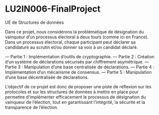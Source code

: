 # LU2IN006-FinalProject

UE de Structures de données

Dans ce projet, nous considérons la problématique de désignation du vainqueur d’un processus électoral à deux tours (comme ici en France).
Dans un processus électoral, chaque participant peut déclarer sa candidature au scrutin et/ou donner
sa voix à un candidat déclaré. 

— Partie 1 : Implémentation d’outils de cryptographie.
— Partie 2 : Création d’un système de déclarations sécurisés par chiffrement asymétrique.
— Partie 3 : Manipulation d’une base centralisée de déclarations.
— Partie 4 : Implémentation d’un mécanisme de consensus.
— Partie 5 : Manipulation d’une base décentralisée de déclarations.

L’objectif de ce projet est donc de proposer une piste de réflexion sur les protocoles et sur les structures
de données à mettre en place pour permettre d’implémenter efficacement le processus de désignation
du vainqueur de l’élection, tout en garantissant l’intégrité, la sécurité et la transparence de l’élection.
